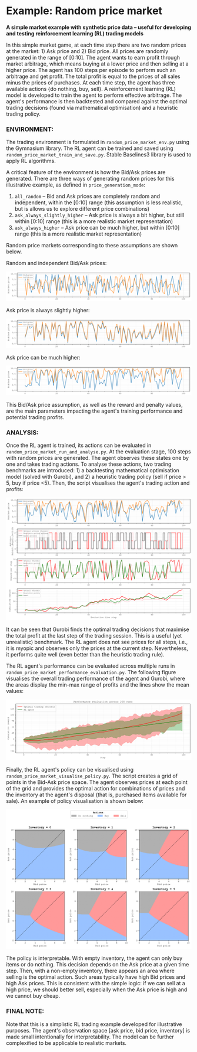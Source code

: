 # Example: Random price market
**A simple market example with synthetic price data – useful for developing and testing reinforcement learning (RL) trading models**

In this simple market game, at each time step there are two random prices at the market: 1) Ask price and 2) Bid price.
All prices are randomly generated in the range of [0:10].
The agent wants to earn profit through market arbitrage, which means buying at a lower price and then selling at a higher price. 
The agent has 100 steps per episode to perform such an arbitrage and get profit. The total profit is equal to the prices of all sales minus the prices of purchases. 
At each time step, the agent has three available actions {do nothing, buy, sell}.
A reinforcement learning (RL) model is developed to train the agent to perform effective arbitrage.
The agent's performance is then backtested and compared against the optimal trading decisions (found via mathematical optimisation) and a heuristic trading policy.


### ENVIRONMENT:
The trading environment is formulated in `random_price_market_env.py` using the Gymnasium library.
The RL agent can be trained and saved using `random_price_market_train_and_save.py`. Stable Baselines3 library is used to apply RL algorithms.

A critical feature of the environment is how the Bid/Ask prices are generated. There are three ways of generating random prices for this illustrative example, as defined in `price_generation_mode`:
1. `all_random` – Bid and Ask prices are completely random and independent, within the [0:10] range (this assumption is less realistic, but is allows us to explore different price combinations)  
2. `ask_always_slightly_higher` – Ask price is always a bit higher, but still within [0:10] range (this is a more realistic market representation)  
3. `ask_always_higher` – Ask price can be much higher, but within [0:10] range (this is a more realistic market representation)

Random price markets corresponding to these assumptions are shown below.

Random and independent Bid/Ask prices:
<p align="center">
  <img src="prices_example_all_random.png"/>
</p>
Ask price is always slightly higher:
<p align="center">
  <img src="prices_example_ask_always_slightly_higher.png"/>
</p>
Ask price can be much higher:
<p align="center">
  <img src="prices_example_ask_always_higher.png"/>
</p>

This Bid/Ask price assumption, as well as the reward and penalty values, are the main parameters impacting the agent's training performance and potential trading profits.

### ANALYSIS:
Once the RL agent is trained, its actions can be evaluated in `random_price_market_run_and_analyse.py`.
At the evaluation stage, 100 steps with random prices are generated. The agent observes these states one by one and takes trading actions.
To analyse these actions, two trading benchmarks are introduced: 1) a backtesting mathematical optimisation model (solved with Gurobi), and 2) a heuristic trading policy (sell if price > 5, buy if price <5).
Then, the script visualises the agent's trading action and profits:
<p align="center">
  <img src="plt_action_analysis_example.png"/>
</p>
It can be seen that Gurobi finds the optimal trading decisions that maximise the total profit at the last step of the trading session. This is a useful (yet unrealistic) benchmark.
The RL agent does not see prices for all steps, i.e., it is myopic and observes only the prices at the current step. Nevertheless, it performs quite well (even better than the heuristic trading rule).

The RL agent's performance can be evaluated across multiple runs in `random_price_market_performance_evaluation.py`. The following figure visualises the overall trading performance of the agent and Gurobi, where the areas display the min-max range of profits and the lines show the mean values:
<p align="center">
  <img src="plt_performance_evaluation_example.png"/>
</p>

Finally, the RL agent's policy can be visualised using `random_price_market_visualise_policy.py`. The script creates a grid of points in the Bid-Ask price space. The agent observes prices at each point of the grid and provides the optimal action for combinations of prices and the inventory at the agent's disposal (that is, purchased items available for sale).
An example of policy visualisation is shown below:
<p align="center">
  <img src="plt_policy_visualisation_example.png"/>
</p>
The policy is interpretable. With empty inventory, the agent can only buy items or do nothing. This decision depends on the Ask price at a given time step. Then, with a non-empty inventory, there appears an area where selling is the optimal action. Such areas typically have high Bid prices and high Ask prices. This is consistent with the simple logic: if we can sell at a high price, we should better sell, especially when the Ask price is high and we cannot buy cheap.

### FINAL NOTE:
Note that this is a simplistic RL trading example developed for illustrative purposes. The agent's observation space [ask price, bid price, inventory] is made small intentionally for interpretability. The model can be further complexified to be applicable to realistic markets.

